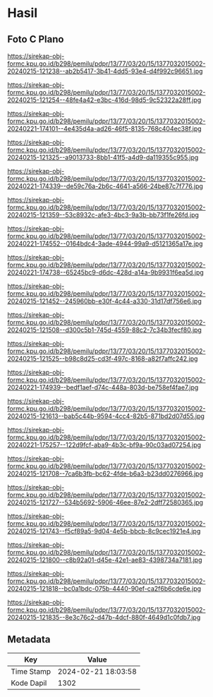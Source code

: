 # Hasil

## Foto C Plano

https://sirekap-obj-formc.kpu.go.id/b298/pemilu/pdpr/13/77/03/20/15/1377032015002-20240215-121238--ab2b5417-3b41-4dd5-93e4-d4f992c96651.jpg

https://sirekap-obj-formc.kpu.go.id/b298/pemilu/pdpr/13/77/03/20/15/1377032015002-20240215-121254--48fe4a42-e3bc-416d-98d5-9c52322a28ff.jpg

https://sirekap-obj-formc.kpu.go.id/b298/pemilu/pdpr/13/77/03/20/15/1377032015002-20240221-174101--4e435d4a-ad26-46f5-8135-768c404ec38f.jpg

https://sirekap-obj-formc.kpu.go.id/b298/pemilu/pdpr/13/77/03/20/15/1377032015002-20240215-121325--a9013733-8bb1-41f5-a4d9-da119355c955.jpg

https://sirekap-obj-formc.kpu.go.id/b298/pemilu/pdpr/13/77/03/20/15/1377032015002-20240221-174339--de59c76a-2b6c-4641-a566-24be87c7f776.jpg

https://sirekap-obj-formc.kpu.go.id/b298/pemilu/pdpr/13/77/03/20/15/1377032015002-20240215-121359--53c8932c-afe3-4bc3-9a3b-bb73f1fe26fd.jpg

https://sirekap-obj-formc.kpu.go.id/b298/pemilu/pdpr/13/77/03/20/15/1377032015002-20240221-174552--0164bdc4-3ade-4944-99a9-d5121365a17e.jpg

https://sirekap-obj-formc.kpu.go.id/b298/pemilu/pdpr/13/77/03/20/15/1377032015002-20240221-174738--65245bc9-d6dc-428d-a14a-9b9931f6ea5d.jpg

https://sirekap-obj-formc.kpu.go.id/b298/pemilu/pdpr/13/77/03/20/15/1377032015002-20240215-121452--245960bb-e30f-4c44-a330-31d17df756e6.jpg

https://sirekap-obj-formc.kpu.go.id/b298/pemilu/pdpr/13/77/03/20/15/1377032015002-20240215-121508--d300c5b1-745d-4559-88c2-7c34b3fecf80.jpg

https://sirekap-obj-formc.kpu.go.id/b298/pemilu/pdpr/13/77/03/20/15/1377032015002-20240215-121525--b98c8d25-cd3f-497c-8168-a82f7affc242.jpg

https://sirekap-obj-formc.kpu.go.id/b298/pemilu/pdpr/13/77/03/20/15/1377032015002-20240221-174939--bedf1aef-d74c-448a-803d-be758ef4fae7.jpg

https://sirekap-obj-formc.kpu.go.id/b298/pemilu/pdpr/13/77/03/20/15/1377032015002-20240215-121613--bab5c44b-9594-4cc4-82b5-871bd2d07d55.jpg

https://sirekap-obj-formc.kpu.go.id/b298/pemilu/pdpr/13/77/03/20/15/1377032015002-20240221-175257--122d9fcf-aba9-4b3c-bf9a-90c03ad07254.jpg

https://sirekap-obj-formc.kpu.go.id/b298/pemilu/pdpr/13/77/03/20/15/1377032015002-20240215-121708--7ca6b3fb-bc62-4fde-b6a3-b23dd0276966.jpg

https://sirekap-obj-formc.kpu.go.id/b298/pemilu/pdpr/13/77/03/20/15/1377032015002-20240215-121727--534b5692-5906-46ee-87e2-2dff72580365.jpg

https://sirekap-obj-formc.kpu.go.id/b298/pemilu/pdpr/13/77/03/20/15/1377032015002-20240215-121743--f5cf89a5-9d04-4e5b-bbcb-8c9cec1921e4.jpg

https://sirekap-obj-formc.kpu.go.id/b298/pemilu/pdpr/13/77/03/20/15/1377032015002-20240215-121800--c8b92a01-d45e-42e1-ae83-4398734a7181.jpg

https://sirekap-obj-formc.kpu.go.id/b298/pemilu/pdpr/13/77/03/20/15/1377032015002-20240215-121818--bc0a1bdc-075b-4440-90ef-ca2f6b6cde6e.jpg

https://sirekap-obj-formc.kpu.go.id/b298/pemilu/pdpr/13/77/03/20/15/1377032015002-20240215-121835--8e3c76c2-d47b-4dcf-880f-4649d1c0fdb7.jpg


## Metadata

| Key        | Value               |
| ---------- | ------------------- |
| Time Stamp | 2024-02-21 18:03:58 |
| Kode Dapil | 1302                |



